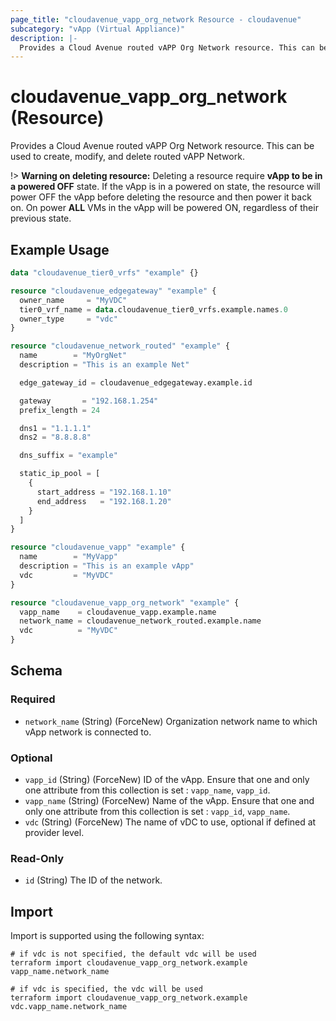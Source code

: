 ```yaml
---
page_title: "cloudavenue_vapp_org_network Resource - cloudavenue"
subcategory: "vApp (Virtual Appliance)"
description: |-
  Provides a Cloud Avenue routed vAPP Org Network resource. This can be used to create, modify, and delete routed vAPP Network.
---
```


# cloudavenue_vapp_org_network (Resource)

Provides a Cloud Avenue routed vAPP Org Network resource. This can be used to create, modify, and delete routed vAPP Network.

!> **Warning on deleting resource:** Deleting a resource require **vApp to be in a powered OFF** state. 
If the vApp is in a powered on state, the resource will power OFF the vApp before deleting the resource and then power it back on.
On power **ALL** VMs in the vApp will be powered ON, regardless of their previous state.

## Example Usage

```terraform
data "cloudavenue_tier0_vrfs" "example" {}

resource "cloudavenue_edgegateway" "example" {
  owner_name     = "MyVDC"
  tier0_vrf_name = data.cloudavenue_tier0_vrfs.example.names.0
  owner_type     = "vdc"
}

resource "cloudavenue_network_routed" "example" {
  name        = "MyOrgNet"
  description = "This is an example Net"

  edge_gateway_id = cloudavenue_edgegateway.example.id

  gateway       = "192.168.1.254"
  prefix_length = 24

  dns1 = "1.1.1.1"
  dns2 = "8.8.8.8"

  dns_suffix = "example"

  static_ip_pool = [
    {
      start_address = "192.168.1.10"
      end_address   = "192.168.1.20"
    }
  ]
}

resource "cloudavenue_vapp" "example" {
  name        = "MyVapp"
  description = "This is an example vApp"
  vdc         = "MyVDC"
}

resource "cloudavenue_vapp_org_network" "example" {
  vapp_name    = cloudavenue_vapp.example.name
  network_name = cloudavenue_network_routed.example.name
  vdc          = "MyVDC"
}
```

<!-- schema generated by tfplugindocs -->
## Schema

### Required

- `network_name` (String) (ForceNew) Organization network name to which vApp network is connected to.

### Optional

- `vapp_id` (String) (ForceNew) ID of the vApp. Ensure that one and only one attribute from this collection is set : `vapp_name`, `vapp_id`.
- `vapp_name` (String) (ForceNew) Name of the vApp. Ensure that one and only one attribute from this collection is set : `vapp_id`, `vapp_name`.
- `vdc` (String) (ForceNew) The name of vDC to use, optional if defined at provider level.

### Read-Only

- `id` (String) The ID of the network.

## Import

Import is supported using the following syntax:
```shell
# if vdc is not specified, the default vdc will be used
terraform import cloudavenue_vapp_org_network.example vapp_name.network_name

# if vdc is specified, the vdc will be used
terraform import cloudavenue_vapp_org_network.example vdc.vapp_name.network_name
```